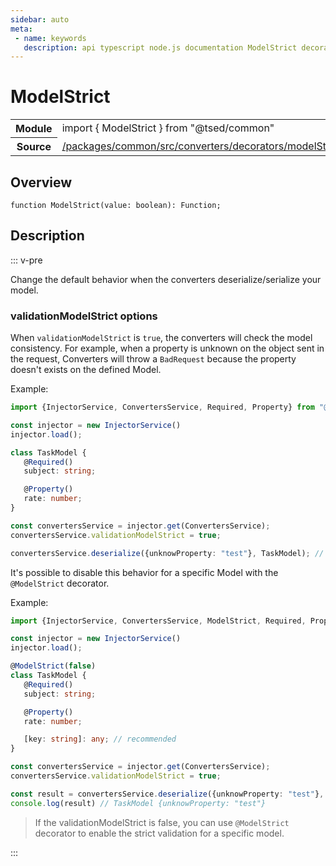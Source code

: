 ```yaml
---
sidebar: auto
meta:
 - name: keywords
   description: api typescript node.js documentation ModelStrict decorator
---
```

# ModelStrict <Badge text="Decorator" type="decorator"/>
<!-- Summary -->
<section class="symbol-info"><table class="is-full-width"><tbody><tr><th>Module</th><td><div class="lang-typescript"><span class="token keyword">import</span> { ModelStrict }&nbsp;<span class="token keyword">from</span>&nbsp;<span class="token string">"@tsed/common"</span></div></td></tr><tr><th>Source</th><td><a href="https://github.com/Romakita/ts-express-decorators/blob/v4.31.4/packages/common/src/converters/decorators/modelStrict.ts#L0-L0">/packages/common/src/converters/decorators/modelStrict.ts</a></td></tr></tbody></table></section>

<!-- Overview -->
## Overview


<pre><code class="typescript-lang ">function <span class="token function">ModelStrict</span><span class="token punctuation">(</span>value<span class="token punctuation">:</span> <span class="token keyword">boolean</span><span class="token punctuation">)</span><span class="token punctuation">:</span> Function<span class="token punctuation">;</span></code></pre>



<!-- Description -->
## Description

::: v-pre

Change the default behavior when the converters deserialize/serialize your model.

### validationModelStrict options

When `validationModelStrict` is `true`, the converters will check the model consistency. For example, when a property is unknown
on the object sent in the request, Converters will throw a `BadRequest` because the property doesn't exists on the defined Model.

Example:

```typescript
import {InjectorService, ConvertersService, Required, Property} from "@tsed/common";

const injector = new InjectorService()
injector.load();

class TaskModel {
   @Required()
   subject: string;

   @Property()
   rate: number;
}

const convertersService = injector.get(ConvertersService);
convertersService.validationModelStrict = true;

convertersService.deserialize({unknowProperty: "test"}, TaskModel); // BadRequest
```

It's possible to disable this behavior for a specific Model with the `@ModelStrict` decorator.

Example:

```typescript
import {InjectorService, ConvertersService, ModelStrict, Required, Property} from "@tsed/common";

const injector = new InjectorService()
injector.load();

@ModelStrict(false)
class TaskModel {
   @Required()
   subject: string;

   @Property()
   rate: number;

   [key: string]: any; // recommended
}

const convertersService = injector.get(ConvertersService);
convertersService.validationModelStrict = true;

const result = convertersService.deserialize({unknowProperty: "test"}, TaskModel);
console.log(result) // TaskModel {unknowProperty: "test"}
```

> If the validationModelStrict is false, you can use `@ModelStrict` decorator to enable the strict validation for a specific model.


:::